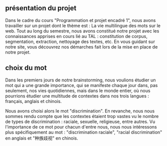 ## présentation du projet

Dans le cadre du cours "Programmation et projet encadré 1", nous avons travailler sur un projet dont le thème est : La vie multilingue des mots sur le web. Tout au long du semestre, nous avons constitué notre projet avec les connaissances apprises en cours lié au TAL : constitution de corpus, segmentation, extraction, nettoyage des textes, etc. En vous guidant sur notre site, vous découvrez nos démarches fait lors de la mise en place de notre projet. 

## choix du mot

Dans les premiers jours de notre brainstorming, nous voulions étudier un mot qui a une grande importance, qui se manifeste chaque jour dans, pas seulement, nos vies quotidiennes, mais dans le monde entier, où nous pourrions étudier une multitude de contextes dans nos trois langues : français, anglais et chinois. 

Nous avons choisi alors le mot "discrimination". En revanche, nous nous sommes rendu compte que les contextes étaient trop vastes vu le nombre de types de discrimination : raciale, sexuelle, religieuse, entre autres. Vu l'importance de ce mot pour chacun d'entre nous, nous nous intéressons plus spécifiquement au mot : "discrimination raciale", "racial discrimination" en anglais et "种族歧视" en chinois.
